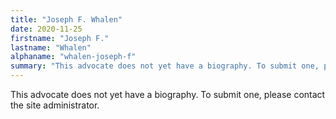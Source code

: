 ```yaml
---
title: "Joseph F. Whalen"
date: 2020-11-25
firstname: "Joseph F."
lastname: "Whalen"
alphaname: "whalen-joseph-f"
summary: "This advocate does not yet have a biography. To submit one, please contact the site administrator."
---
```

This advocate does not yet have a biography. To submit one, please contact the site administrator.

